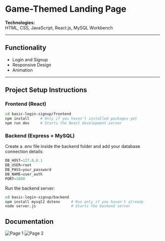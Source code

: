 # Game-Themed Landing Page

**Technologies:**  
HTML, CSS, JavaScript, React.js, MySQL Workbench

---

## Functionality

- Login and Signup
- Responsive Design
- Animation

---

## Project Setup Instructions

### Frontend (React)

```bash
cd basic-login-signup/frontend
npm install     # Only if you haven't installed packages yet
npm run dev     # Starts the React development server
```

### Backend (Express + MySQL)

Create a .env file inside the backend folder and add your database connection details:

```Sql
DB_HOST=127.0.0.1
DB_USER=root
DB_PASS=your_password
DB_NAME=user_auth
PORT=3000
```

Run the backend server:

```bash
cd basic-login-signup/backend
npm install mysql2 dotenv     # Run only if you haven't already
node server.js                # Starts the backend server
```
## Documentation
![Page 1](https://github.com/user-attachments/assets/a2e2fb73-c3d5-452c-a57a-e3676dc31be4)
![Page 2](https://github.com/user-attachments/assets/c69e0d54-3402-4176-849f-dc6683e4a7b7)


